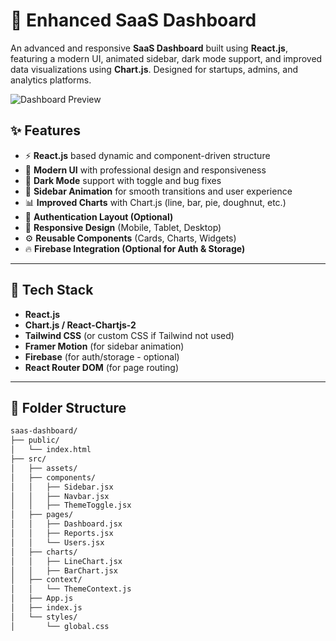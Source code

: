 # 🚀 Enhanced SaaS Dashboard

An advanced and responsive **SaaS Dashboard** built using **React.js**, featuring a modern UI, animated sidebar, dark mode support, and improved data visualizations using **Chart.js**. Designed for startups, admins, and analytics platforms.

![Dashboard Preview](./assets/dashboard-preview.png)

## ✨ Features

- ⚡ **React.js** based dynamic and component-driven structure
- 🎨 **Modern UI** with professional design and responsiveness
- 🌙 **Dark Mode** support with toggle and bug fixes
- 🧭 **Sidebar Animation** for smooth transitions and user experience
- 📊 **Improved Charts** with Chart.js (line, bar, pie, doughnut, etc.)
- 🔐 **Authentication Layout (Optional)**
- 📱 **Responsive Design** (Mobile, Tablet, Desktop)
- ⚙️ **Reusable Components** (Cards, Charts, Widgets)
- 🔥 **Firebase Integration (Optional for Auth & Storage)**

---

## 🧪 Tech Stack

- **React.js**
- **Chart.js / React-Chartjs-2**
- **Tailwind CSS** (or custom CSS if Tailwind not used)
- **Framer Motion** (for sidebar animation)
- **Firebase** (for auth/storage - optional)
- **React Router DOM** (for page routing)

---

## 📁 Folder Structure

```bash
saas-dashboard/
├── public/
│   └── index.html
├── src/
│   ├── assets/
│   ├── components/
│   │   ├── Sidebar.jsx
│   │   ├── Navbar.jsx
│   │   ├── ThemeToggle.jsx
│   ├── pages/
│   │   ├── Dashboard.jsx
│   │   ├── Reports.jsx
│   │   └── Users.jsx
│   ├── charts/
│   │   ├── LineChart.jsx
│   │   ├── BarChart.jsx
│   ├── context/
│   │   └── ThemeContext.js
│   ├── App.js
│   ├── index.js
│   └── styles/
│       └── global.css
